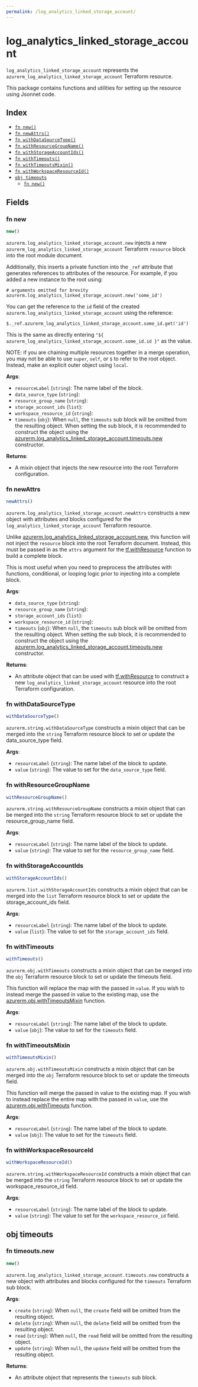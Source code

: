 ```yaml
---
permalink: /log_analytics_linked_storage_account/
---
```


# log_analytics_linked_storage_account

`log_analytics_linked_storage_account` represents the `azurerm_log_analytics_linked_storage_account` Terraform resource.



This package contains functions and utilities for setting up the resource using Jsonnet code.


## Index

* [`fn new()`](#fn-new)
* [`fn newAttrs()`](#fn-newattrs)
* [`fn withDataSourceType()`](#fn-withdatasourcetype)
* [`fn withResourceGroupName()`](#fn-withresourcegroupname)
* [`fn withStorageAccountIds()`](#fn-withstorageaccountids)
* [`fn withTimeouts()`](#fn-withtimeouts)
* [`fn withTimeoutsMixin()`](#fn-withtimeoutsmixin)
* [`fn withWorkspaceResourceId()`](#fn-withworkspaceresourceid)
* [`obj timeouts`](#obj-timeouts)
  * [`fn new()`](#fn-timeoutsnew)

## Fields

### fn new

```ts
new()
```


`azurerm.log_analytics_linked_storage_account.new` injects a new `azurerm_log_analytics_linked_storage_account` Terraform `resource`
block into the root module document.

Additionally, this inserts a private function into the `_ref` attribute that generates references to attributes of the
resource. For example, if you added a new instance to the root using:

    # arguments omitted for brevity
    azurerm.log_analytics_linked_storage_account.new('some_id')

You can get the reference to the `id` field of the created `azurerm.log_analytics_linked_storage_account` using the reference:

    $._ref.azurerm_log_analytics_linked_storage_account.some_id.get('id')

This is the same as directly entering `"${ azurerm_log_analytics_linked_storage_account.some_id.id }"` as the value.

NOTE: if you are chaining multiple resources together in a merge operation, you may not be able to use `super`, `self`,
or `$` to refer to the root object. Instead, make an explicit outer object using `local`.

**Args**:
  - `resourceLabel` (`string`): The name label of the block.
  - `data_source_type` (`string`): 
  - `resource_group_name` (`string`): 
  - `storage_account_ids` (`list`): 
  - `workspace_resource_id` (`string`): 
  - `timeouts` (`obj`):  When `null`, the `timeouts` sub block will be omitted from the resulting object. When setting the sub block, it is recommended to construct the object using the [azurerm.log_analytics_linked_storage_account.timeouts.new](#fn-log_analytics_linked_storage_accounttimeoutsnew) constructor.

**Returns**:
- A mixin object that injects the new resource into the root Terraform configuration.


### fn newAttrs

```ts
newAttrs()
```


`azurerm.log_analytics_linked_storage_account.newAttrs` constructs a new object with attributes and blocks configured for the `log_analytics_linked_storage_account`
Terraform resource.

Unlike [azurerm.log_analytics_linked_storage_account.new](#fn-log_analytics_linked_storage_accountnew), this function will not inject the `resource`
block into the root Terraform document. Instead, this must be passed in as the `attrs` argument for the
[tf.withResource](https://github.com/tf-libsonnet/core/tree/main/docs#fn-withresource) function to build a complete block.

This is most useful when you need to preprocess the attributes with functions, conditional, or looping logic prior to
injecting into a complete block.

**Args**:
  - `data_source_type` (`string`): 
  - `resource_group_name` (`string`): 
  - `storage_account_ids` (`list`): 
  - `workspace_resource_id` (`string`): 
  - `timeouts` (`obj`):  When `null`, the `timeouts` sub block will be omitted from the resulting object. When setting the sub block, it is recommended to construct the object using the [azurerm.log_analytics_linked_storage_account.timeouts.new](#fn-log_analytics_linked_storage_accounttimeoutsnew) constructor.

**Returns**:
  - An attribute object that can be used with [tf.withResource](https://github.com/tf-libsonnet/core/tree/main/docs#fn-withresource) to construct a new `log_analytics_linked_storage_account` resource into the root Terraform configuration.


### fn withDataSourceType

```ts
withDataSourceType()
```

`azurerm.string.withDataSourceType` constructs a mixin object that can be merged into the `string`
Terraform resource block to set or update the data_source_type field.



**Args**:
  - `resourceLabel` (`string`): The name label of the block to update.
  - `value` (`string`): The value to set for the `data_source_type` field.


### fn withResourceGroupName

```ts
withResourceGroupName()
```

`azurerm.string.withResourceGroupName` constructs a mixin object that can be merged into the `string`
Terraform resource block to set or update the resource_group_name field.



**Args**:
  - `resourceLabel` (`string`): The name label of the block to update.
  - `value` (`string`): The value to set for the `resource_group_name` field.


### fn withStorageAccountIds

```ts
withStorageAccountIds()
```

`azurerm.list.withStorageAccountIds` constructs a mixin object that can be merged into the `list`
Terraform resource block to set or update the storage_account_ids field.



**Args**:
  - `resourceLabel` (`string`): The name label of the block to update.
  - `value` (`list`): The value to set for the `storage_account_ids` field.


### fn withTimeouts

```ts
withTimeouts()
```

`azurerm.obj.withTimeouts` constructs a mixin object that can be merged into the `obj`
Terraform resource block to set or update the timeouts field.

This function will replace the map with the passed in `value`. If you wish to instead merge the
passed in value to the existing map, use the [azurerm.obj.withTimeoutsMixin](TODO) function.

**Args**:
  - `resourceLabel` (`string`): The name label of the block to update.
  - `value` (`obj`): The value to set for the `timeouts` field.


### fn withTimeoutsMixin

```ts
withTimeoutsMixin()
```

`azurerm.obj.withTimeoutsMixin` constructs a mixin object that can be merged into the `obj`
Terraform resource block to set or update the timeouts field.

This function will merge the passed in value to the existing map. If you wish
to instead replace the entire map with the passed in `value`, use the [azurerm.obj.withTimeouts](TODO)
function.


**Args**:
  - `resourceLabel` (`string`): The name label of the block to update.
  - `value` (`obj`): The value to set for the `timeouts` field.


### fn withWorkspaceResourceId

```ts
withWorkspaceResourceId()
```

`azurerm.string.withWorkspaceResourceId` constructs a mixin object that can be merged into the `string`
Terraform resource block to set or update the workspace_resource_id field.



**Args**:
  - `resourceLabel` (`string`): The name label of the block to update.
  - `value` (`string`): The value to set for the `workspace_resource_id` field.


## obj timeouts



### fn timeouts.new

```ts
new()
```


`azurerm.log_analytics_linked_storage_account.timeouts.new` constructs a new object with attributes and blocks configured for the `timeouts`
Terraform sub block.



**Args**:
  - `create` (`string`):  When `null`, the `create` field will be omitted from the resulting object.
  - `delete` (`string`):  When `null`, the `delete` field will be omitted from the resulting object.
  - `read` (`string`):  When `null`, the `read` field will be omitted from the resulting object.
  - `update` (`string`):  When `null`, the `update` field will be omitted from the resulting object.

**Returns**:
  - An attribute object that represents the `timeouts` sub block.
